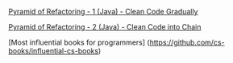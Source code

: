 [Pyramid of Refactoring - 1 (Java) - Clean Code Gradually](https://www.udemy.com/course/pyramid-of-refactoring-java-interpreter-factories)

[Pyramid of Refactoring - 2 (Java) - Clean Code into Chain](https://www.udemy.com/course/pyramid-of-refactoring-java-chain-of-poker-hands)

[Most influential books for programmers] (https://github.com/cs-books/influential-cs-books)

